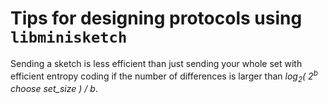 # Tips for designing protocols using `libminisketch`

Sending a sketch is less efficient than just sending your whole set with efficient entropy coding if the number of differences is larger than *log<sub>2</sub>( 2<sup>b</sup> choose set_size ) / b*.
